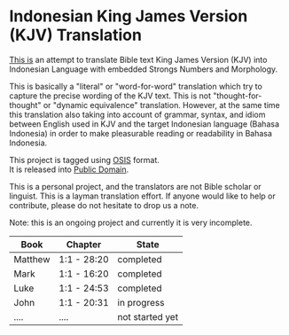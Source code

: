 # Indonesian King James Version (KJV) Translation

[This is](https://www.kiyut.com/products/alkitab/translation/index.php) an attempt to translate Bible text King James Version (KJV) into Indonesian Language with embedded Strongs Numbers and Morphology.

This is basically a "literal" or "word-for-word" translation which try to capture the precise wording of the KJV text. This is not "thought-for-thought" or "dynamic equivalence" translation. However, at the same time this translation also taking into account of grammar, syntax, and idiom between English used in KJV and the target Indonesian language (Bahasa Indonesia) in order to make pleasurable reading or readability in Bahasa Indonesia.

This project is tagged using [OSIS](http://www.bibletechnologies.net/) format.  
It is released into [Public Domain](https://github.com/tonny-kohar/idkjv/blob/master/LICENSE).

This is a personal project, and the translators are not Bible scholar or linguist. This is a layman translation effort. If anyone would like to help or contribute, please do not hesitate to drop us a note.

Note: this is an ongoing project and currently it is very incomplete.

| Book        | Chapter      | State           |
| ----------- | ------------ | --------------- |
| Matthew     | 1:1 - 28:20  | completed       |
| Mark        | 1:1 - 16:20  | completed       |
| Luke        | 1:1 - 24:53  | completed       |
| John        | 1:1 - 20:31  | in progress     |
| ....        | ....         | not started yet |

